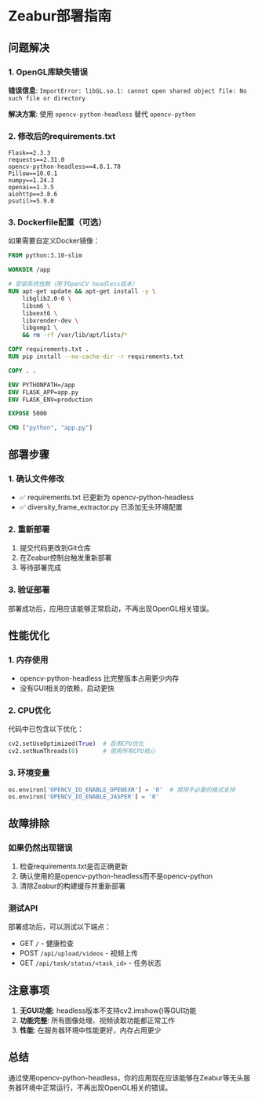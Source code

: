 # Zeabur部署指南

## 问题解决

### 1. OpenGL库缺失错误
**错误信息**: `ImportError: libGL.so.1: cannot open shared object file: No such file or directory`

**解决方案**: 使用 `opencv-python-headless` 替代 `opencv-python`

### 2. 修改后的requirements.txt
```
Flask==2.3.3
requests==2.31.0
opencv-python-headless==4.8.1.78
Pillow==10.0.1
numpy==1.24.3
openai==1.3.5
aiohttp==3.8.6
psutil>=5.9.0
```

### 3. Dockerfile配置（可选）
如果需要自定义Docker镜像：
```dockerfile
FROM python:3.10-slim

WORKDIR /app

# 安装系统依赖（用于OpenCV headless版本）
RUN apt-get update && apt-get install -y \
    libglib2.0-0 \
    libsm6 \
    libxext6 \
    libxrender-dev \
    libgomp1 \
    && rm -rf /var/lib/apt/lists/*

COPY requirements.txt .
RUN pip install --no-cache-dir -r requirements.txt

COPY . .

ENV PYTHONPATH=/app
ENV FLASK_APP=app.py
ENV FLASK_ENV=production

EXPOSE 5000

CMD ["python", "app.py"]
```

## 部署步骤

### 1. 确认文件修改
- ✅ requirements.txt 已更新为 opencv-python-headless
- ✅ diversity_frame_extractor.py 已添加无头环境配置

### 2. 重新部署
1. 提交代码更改到Git仓库
2. 在Zeabur控制台触发重新部署
3. 等待部署完成

### 3. 验证部署
部署成功后，应用应该能够正常启动，不再出现OpenGL相关错误。

## 性能优化

### 1. 内存使用
- opencv-python-headless 比完整版本占用更少内存
- 没有GUI相关的依赖，启动更快

### 2. CPU优化
代码中已包含以下优化：
```python
cv2.setUseOptimized(True)  # 启用CPU优化
cv2.setNumThreads(0)       # 使用所有CPU核心
```

### 3. 环境变量
```python
os.environ['OPENCV_IO_ENABLE_OPENEXR'] = '0'  # 禁用不必要的格式支持
os.environ['OPENCV_IO_ENABLE_JASPER'] = '0'
```

## 故障排除

### 如果仍然出现错误
1. 检查requirements.txt是否正确更新
2. 确认使用的是opencv-python-headless而不是opencv-python
3. 清除Zeabur的构建缓存并重新部署

### 测试API
部署成功后，可以测试以下端点：
- GET `/` - 健康检查
- POST `/api/upload/videos` - 视频上传
- GET `/api/task/status/<task_id>` - 任务状态

## 注意事项

1. **无GUI功能**: headless版本不支持cv2.imshow()等GUI功能
2. **功能完整**: 所有图像处理、视频读取功能都正常工作
3. **性能**: 在服务器环境中性能更好，内存占用更少

## 总结

通过使用opencv-python-headless，你的应用现在应该能够在Zeabur等无头服务器环境中正常运行，不再出现OpenGL相关的错误。